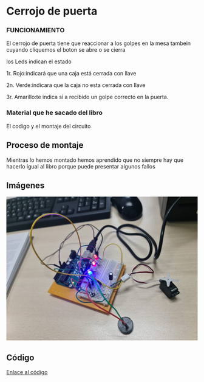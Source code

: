 

# Cerrojo de puerta

### FUNCIONAMIENTO

El cerrojo de puerta tiene que reaccionar a los golpes en la mesa tambein cuyando cliquemos el boton se abre o se cierra

los Leds indican el estado 

1r. Rojo:indicará que una caja está cerrada con llave

2n. Verde:indicara que la caja no esta cerrada con llave 

3r. Amarillo:te indica si a recibido un golpe correcto en la puerta.


### Material que he sacado del libro

El codigo y el montaje del circuito

## Proceso de montaje

Mientras lo hemos montado hemos aprendido que no siempre hay que hacerlo igual al libro porque puede presentar algunos fallos

## Imágenes
![Cerrojo de puerta](https://github.com/St1v3n3223/Arduino/blob/main/WhatsApp%20Image%202022-01-26%20at%2010.24.18.jpeg?raw=true)
## Código

[Enlace al código](https://github.com/Hanzla55/Arduino/blob/46d121c2da850222e421e0e098c01c2941559871/CERREJO_DE_PUERTA.ino)
